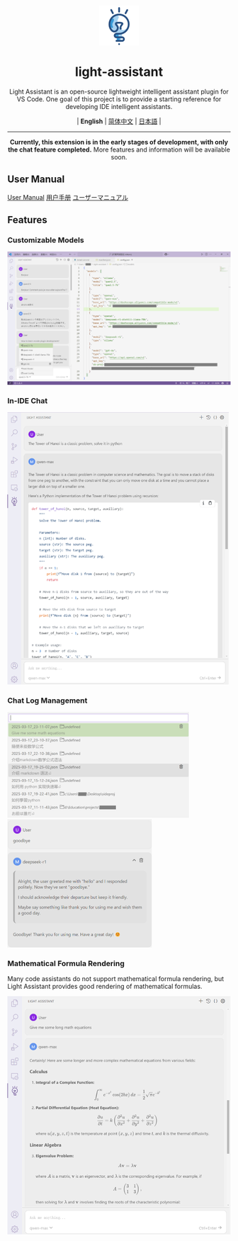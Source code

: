 <div align="center" >
    <img src="assets/icon/light-assistant.png" width="90px" height="90px"/>
    <h1 align="center">light-assistant</h1>
    <p>Light Assistant is an open-source lightweight intelligent assistant plugin for VS Code. One goal of this project is to provide a starting reference for developing IDE intelligent assistants.</p>
    <p>
        | <b>English</b> | <a href="https://github.com/HiMeditator/light-assistant/blob/main/docs/README_zh_cn.md">简体中文</a> | <a href="https://github.com/HiMeditator/light-assistant/blob/main/docs/README_ja.md">日本語</a> |
    </p>
</div>

<hr>

<div align="center" >
    <p><b>Currently, this extension is in the early stages of development, with only the chat feature completed.</b> More features and information will be available soon.</p>
</div>

## User Manual

[User Manual](docs/user-manual.md)
[用户手册](docs/user-manual_zh_cn.md)
[ユーザーマニュアル](docs/user-manual_ja.md)

## Features

### Customizable Models

<img src="docs/img/media/01.png" />

### In-IDE Chat

<img src="docs/img/media/02.png" style="zoom:60%;" />

### Chat Log Management

<img src="docs/img/media/03.png" style="zoom:40%;" />
<img src="docs/img/media/05.png" style="zoom:50%;" />

### Mathematical Formula Rendering

Many code assistants do not support mathematical formula rendering, but Light Assistant provides good rendering of mathematical formulas.

<img src="docs/img/media/04.png" style="zoom:80%;" />